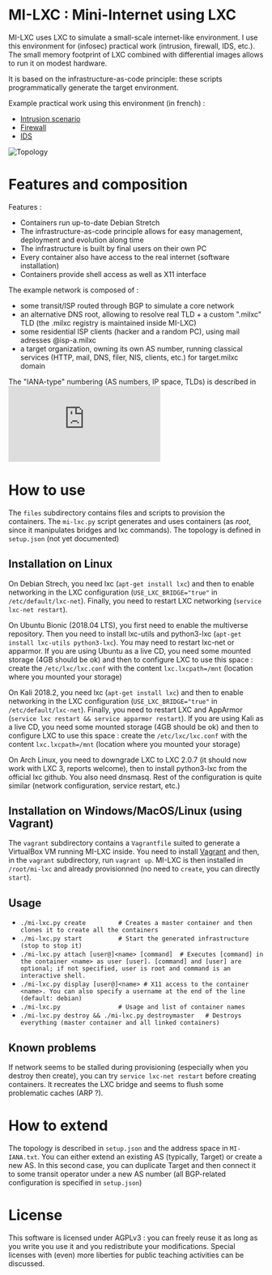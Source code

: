 # MI-LXC : Mini-Internet using LXC

MI-LXC uses LXC to simulate a small-scale internet-like environment. I use this environment for (infosec) practical work (intrusion, firewall, IDS, etc.). The small memory footprint of LXC combined with differential images allows to run it on modest hardware.

It is based on the infrastructure-as-code principle: these scripts programmatically generate the target environment.

Example practical work using this environment (in french) :

* [Intrusion scenario](https://github.com/flesueur/srs/blob/master/tp1-intrusion.md)
* [Firewall](https://github.com/flesueur/srs/blob/master/tp2-firewall.md)
* [IDS](https://github.com/flesueur/srs/blob/master/tp3-ids.md)

![Topology](https://github.com/flesueur/mi-lxc/blob/master/topologie.png)


# Features and composition

Features :

* Containers run up-to-date Debian Stretch
* The infrastructure-as-code principle allows for easy management, deployment and evolution along time
* The infrastructure is built by final users on their own PC
* Every container also have access to the real internet (software installation)
* Containers provide shell access as well as X11 interface

The example network is composed of :

* some transit/ISP routed through BGP to simulate a core network
* an alternative DNS root, allowing to resolve real TLD + a custom ".milxc" TLD (the .milxc registry is maintained inside MI-LXC)
* some residential ISP clients (hacker and a random PC), using mail adresses \@isp-a.milxc
* a target organization, owning its own AS number, running classical services (HTTP, mail, DNS, filer, NIS, clients, etc.) for target.milxc domain

The "IANA-type" numbering (AS numbers, IP space, TLDs) is described in ![MI-IANA.txt](https://github.com/flesueur/mi-lxc/blob/master/MI-IANA.txt)


# How to use

The `files` subdirectory contains files and scripts to provision the containers. The `mi-lxc.py` script generates and uses containers (as *root*, since it manipulates bridges and lxc commands). The topology is defined in `setup.json` (not yet documented)

## Installation on Linux

On Debian Strech, you need lxc (`apt-get install lxc`) and then to enable networking in the LXC configuration (`USE_LXC_BRIDGE="true"` in `/etc/default/lxc-net`). Finally, you need to restart LXC networking (`service lxc-net restart`).

On Ubuntu Bionic (2018.04 LTS), you first need to enable the multiverse repository. Then you need to install lxc-utils and python3-lxc (`apt-get install lxc-utils python3-lxc`). You may need to restart lxc-net or apparmor. If you are using Ubuntu as a live CD, you need some mounted storage (4GB should be ok) and then to configure LXC to use this space : create the `/etc/lxc/lxc.conf` with the content `lxc.lxcpath=/mnt` (location where you mounted your storage)

On Kali 2018.2, you need lxc (`apt-get install lxc`) and then to enable networking in the LXC configuration (`USE_LXC_BRIDGE="true"` in `/etc/default/lxc-net`). Finally, you need to restart LXC and AppArmor (`service lxc restart && service apparmor restart`). If you are using Kali as a live CD, you need some mounted storage (4GB should be ok) and then to configure LXC to use this space : create the `/etc/lxc/lxc.conf` with the content `lxc.lxcpath=/mnt` (location where you mounted your storage)

On Arch Linux, you need to downgrade LXC to LXC 2.0.7 (it should now work with LXC 3, reports welcome), then to install python3-lxc from the official lxc github. You also need dnsmasq. Rest of the configuration is quite similar (network configuration, service restart, etc.)


## Installation on Windows/MacOS/Linux (using Vagrant)

The `vagrant` subdirectory contains a `Vagrantfile` suited to generate a VirtualBox VM running MI-LXC inside. You need to install [Vagrant](https://www.vagrantup.com/downloads.html) and then, in the `vagrant` subdirectory, run `vagrant up`. MI-LXC is then installed in `/root/mi-lxc` and already provisionned (no need to `create`, you can directly `start`).


Usage
-----


<!-- * `./mi-lxc.py addbridges     # Create required network bridges on the host` -->
* `./mi-lxc.py create         # Creates a master container and then clones it to create all the containers`
* `./mi-lxc.py start          # Start the generated infrastructure  (stop to stop it)`
* `./mi-lxc.py attach [user@]<name> [command]  # Executes [command] in the container <name> as user [user]. [command] and [user] are optional; if not specified, user is root and command is an interactive shell.`
* `./mi-lxc.py display [user@]<name> # X11 access to the container <name>. You can also specify a username at the end of the line (default: debian)`
* `./mi-lxc.py                # Usage and list of container names`
* `./mi-lxc.py destroy && ./mi-lxc.py destroymaster   # Destroys everything (master container and all linked containers)`


Known problems
--------------

If network seems to be stalled during provisioning (especially when you destroy then create), you can try `service lxc-net restart` before creating containers. It recreates the LXC bridge and seems to flush some problematic caches (ARP ?).

# How to extend

The topology is described in `setup.json` and the address space in `MI-IANA.txt`. You can either extend an existing AS (typically, Target) or create a new AS. In this second case, you can duplicate Target and then connect it to some transit operator under a new AS number (all BGP-related configuration is specified in `setup.json`)

# License
This software is licensed under AGPLv3 : you can freely reuse it as long as you write you use it and you redistribute your modifications. Special licenses with (even) more liberties for public teaching activities can be discussed.
